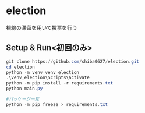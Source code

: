 # election
視線の滞留を用いて投票を行う
## Setup & Run<初回のみ>
```PowerShell
git clone https://github.com/shiba0627/election.git
cd election
python -m venv venv_election
.\venv_election\Scripts\activate 
python -m pip install -r requirements.txt 
python main.py
```

```PowerShell
#パッケージ一覧
python -m pip freeze > requirements.txt 
```